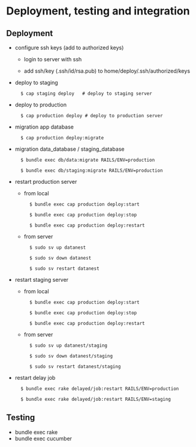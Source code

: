 # Deployment, testing and integration


## Deployment ##

- configure ssh keys (add to authorized keys)

	- login to server with ssh

	- add ssh/key (.ssh/id/rsa.pub) to home/deploy/.ssh/authorized/keys

- deploy to staging
   
		$ cap staging deploy   # deploy to staging server

- deploy to production

		$ cap production deploy # deploy to production server

- migration app database

 		$ cap production deploy:migrate

- migration data_database / staging_database

		$ bundle exec db/data:migrate RAILS/ENV=production

		$ bundle exec db/staging:migrate RAILS/ENV=production

- restart production server

	- from local

			$ bundle exec cap production deploy:start
			
			$ bundle exec cap production deploy:stop
			
			$ bundle exec cap production deploy:restart

	- from server

    		$ sudo sv up datanest
    		
    		$ sudo sv down datanest
    		
    		$ sudo sv restart datanest

- restart staging server

	- from local

			$ bundle exec cap production deploy:start
			
			$ bundle exec cap production deploy:stop
			
			$ bundle exec cap production deploy:restart

	- from server

			$ sudo sv up datanest/staging
			
			$ sudo sv down datanest/staging
			
			$ sudo sv restart datanest/staging


- restart delay job

		$ bundle exec rake delayed/job:restart RAILS/ENV=production
		
		$ bundle exec rake delayed/job:restart RAILS/ENV=staging

## Testing ##

- bundle exec rake
- bundle exec cucumber

